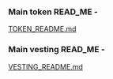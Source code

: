 ### Main token READ_ME - 
[TOKEN_README.md](TOKEN_README.md)

### Main vesting READ_ME - 
[VESTING_README.md](VESTING_README.md)
